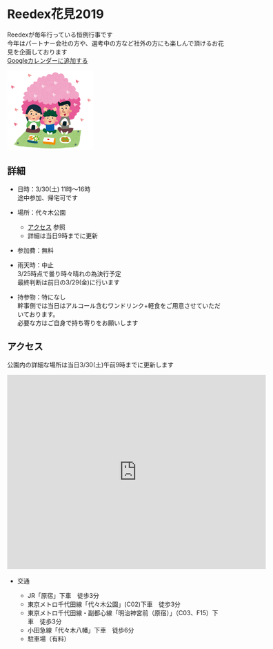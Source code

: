 # Reedex花見2019

Reedexが毎年行っている恒例行事です  
今年はパートナー会社の方や、選考中の方など社外の方にも楽しんで頂けるお花見を企画しております  
[Googleカレンダーに追加する](http://www.google.com/calendar/event?action=TEMPLATE&dates=20190311T020000Z%2F20190311T070000Z&text=REEDEX%E8%8A%B1%E8%A6%8B%40%E4%BB%A3%E3%80%85%E6%9C%A8%E5%85%AC%E5%9C%92&location=%E4%BB%A3%E3%80%85%E6%9C%A8%E5%85%AC%E5%9C%92%2C%20%E6%97%A5%E6%9C%AC%E3%80%81%E3%80%92151-0052%20%E6%9D%B1%E4%BA%AC%E9%83%BD%E6%B8%8B%E8%B0%B7%E5%8C%BA%E4%BB%A3%E3%80%85%E6%9C%A8%E7%A5%9E%E5%9C%92%E7%94%BA%EF%BC%92%E2%88%92%EF%BC%91&details=https%3A%2F%2Freedex2019springparty.github.io%2F)  

<img src="https://github.com/Reedex2019SpringParty/Reedex2019SpringParty.github.io/blob/images/hanami_family.png?raw=true" width="200px">

## 詳細

* 日時：3/30(土)  11時～16時  
    途中参加、帰宅可です
* 場所：代々木公園
    * [アクセス](#access) 参照
    * 詳細は当日9時までに更新

* 参加費：無料
* 雨天時：中止  
    3/25時点で曇り時々晴れの為決行予定  
    最終判断は前日の3/29(金)に行います
* 持参物：特になし  
    幹事側では当日はアルコール含むワンドリンク+軽食をご用意させていただいております。  
    必要な方はご自身で持ち寄りをお願いします


## アクセス

<a name="access" />

公園内の詳細な場所は当日3/30(土)午前9時までに更新します  
<iframe src="https://www.google.com/maps/embed?pb=!1m18!1m12!1m3!1d12964.855388930497!2d139.68837863962088!3d35.671736099012975!2m3!1f0!2f0!3f0!3m2!1i1024!2i768!4f13.1!3m3!1m2!1s0x60188cb479620a33%3A0x34bcc78ce7f8bf3e!2z5Luj44CF5pyo5YWs5ZyS!5e0!3m2!1sja!2sjp!4v1552266356240" width="600" height="450" frameborder="0" style="border:0" allowfullscreen></iframe>

* 交通

    * JR「原宿」下車　徒歩3分
    * 東京メトロ千代田線「代々木公園」(C02)下車　徒歩3分
    * 東京メトロ千代田線・副都心線「明治神宮前（原宿）」（C03、F15）下  車　徒歩3分
    * 小田急線「代々木八幡」下車　徒歩6分
    * 駐車場（有料）